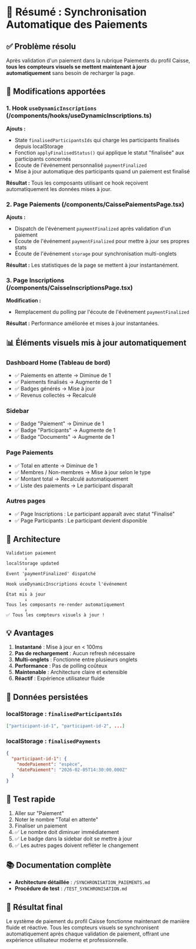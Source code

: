 # 🎯 Résumé : Synchronisation Automatique des Paiements

## ✅ Problème résolu

Après validation d'un paiement dans la rubrique Paiements du profil Caisse, **tous les compteurs visuels se mettent maintenant à jour automatiquement** sans besoin de recharger la page.

## 🔧 Modifications apportées

### 1. Hook `useDynamicInscriptions` (/components/hooks/useDynamicInscriptions.ts)

**Ajouts :**
- State `finalisedParticipantsIds` qui charge les participants finalisés depuis localStorage
- Fonction `applyFinalisedStatus()` qui applique le statut "finalisée" aux participants concernés
- Écoute de l'événement personnalisé `paymentFinalized`
- Mise à jour automatique des participants quand un paiement est finalisé

**Résultat :** Tous les composants utilisant ce hook reçoivent automatiquement les données mises à jour.

### 2. Page Paiements (/components/CaissePaiementsPage.tsx)

**Ajouts :**
- Dispatch de l'événement `paymentFinalized` après validation d'un paiement
- Écoute de l'événement `paymentFinalized` pour mettre à jour ses propres stats
- Écoute de l'événement `storage` pour synchronisation multi-onglets

**Résultat :** Les statistiques de la page se mettent à jour instantanément.

### 3. Page Inscriptions (/components/CaisseInscriptionsPage.tsx)

**Modification :**
- Remplacement du polling par l'écoute de l'événement `paymentFinalized`

**Résultat :** Performance améliorée et mises à jour instantanées.

## 📊 Éléments visuels mis à jour automatiquement

### Dashboard Home (Tableau de bord)
- ✅ Paiements en attente → Diminue de 1
- ✅ Paiements finalisés → Augmente de 1
- ✅ Badges générés → Mise à jour
- ✅ Revenus collectés → Recalculé

### Sidebar
- ✅ Badge "Paiement" → Diminue de 1
- ✅ Badge "Participants" → Augmente de 1  
- ✅ Badge "Documents" → Augmente de 1

### Page Paiements
- ✅ Total en attente → Diminue de 1
- ✅ Membres / Non-membres → Mise à jour selon le type
- ✅ Montant total → Recalculé automatiquement
- ✅ Liste des paiements → Le participant disparaît

### Autres pages
- ✅ Page Inscriptions : Le participant apparaît avec statut "Finalisé"
- ✅ Page Participants : Le participant devient disponible

## 🚀 Architecture

```
Validation paiement
       ↓
localStorage updated
       ↓
Event 'paymentFinalized' dispatché
       ↓
Hook useDynamicInscriptions écoute l'événement
       ↓
État mis à jour
       ↓
Tous les composants re-render automatiquement
       ↓
✅ Tous les compteurs visuels à jour !
```

## 💡 Avantages

1. **Instantané** : Mise à jour en < 100ms
2. **Pas de rechargement** : Aucun refresh nécessaire
3. **Multi-onglets** : Fonctionne entre plusieurs onglets
4. **Performance** : Pas de polling coûteux
5. **Maintenable** : Architecture claire et extensible
6. **Réactif** : Expérience utilisateur fluide

## 📝 Données persistées

### localStorage : `finalisedParticipantsIds`
```json
["participant-id-1", "participant-id-2", ...]
```

### localStorage : `finalisedPayments`
```json
{
  "participant-id-1": {
    "modePaiement": "espèce",
    "datePaiement": "2026-02-05T14:30:00.000Z"
  }
}
```

## 🧪 Test rapide

1. Aller sur "Paiement"
2. Noter le nombre "Total en attente"
3. Finaliser un paiement
4. ✅ Le nombre doit diminuer immédiatement
5. ✅ Le badge dans la sidebar doit se mettre à jour
6. ✅ Les autres pages doivent refléter le changement

## 📚 Documentation complète

- **Architecture détaillée** : `/SYNCHRONISATION_PAIEMENTS.md`
- **Procédure de test** : `/TEST_SYNCHRONISATION.md`

## 🎉 Résultat final

Le système de paiement du profil Caisse fonctionne maintenant de manière fluide et réactive. Tous les compteurs visuels se synchronisent automatiquement après chaque validation de paiement, offrant une expérience utilisateur moderne et professionnelle.
